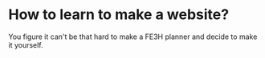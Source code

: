 # How to learn to make a website?
You figure it can't be that hard to make a FE3H planner and decide to make it yourself.
